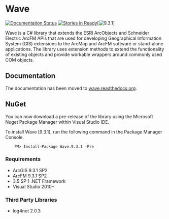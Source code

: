 
# Wave #
[![Documentation Status](https://readthedocs.org/projects/wave/badge/?version=latest)](http://wave.readthedocs.org/en/latest/) [![Stories in Ready](https://badge.waffle.io/Jumpercables/Wave.png?label=ready&title=Ready)](https://waffle.io/Jumpercables/Wave)[![9.3.1](https://img.shields.io/nuget/dt/Wave.9.3.1.svg)]

Wave is a C# library that extends the ESRI ArcObjects and Schneider Electric ArcFM APIs that are used for developing Geographical Information System (GIS) extensions to the ArcMap and ArcFM software or stand-alone applications. The library uses extension methods to extend the functionality of existing objects and provide workable wrappers around commonly used COM objects.

## Documentation ##
The documentation has been moved to [wave.readthedocs.org](http://wave.readthedocs.org).

## NuGet ##

You can now download a pre-release of the library using the Microsoft Nuget Package Manager within Visual Studio IDE.

To install Wave [9.3.1], run the following command in the Package Manager Console.

```
	PM> Install-Package Wave.9.3.1 -Pre
```

### Requirements ###
- ArcGIS 9.3.1 SP2
- ArcFM 9.3.1 SP2
- 3.5 SP 1 .NET Framework
- Visual Studio 2010+

### Third Party Libraries ###

- log4net 2.0.3

